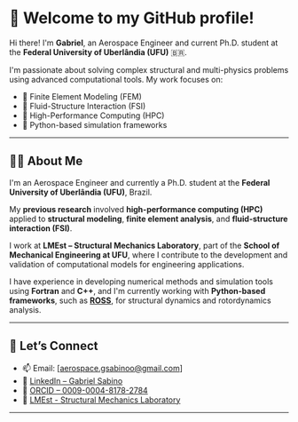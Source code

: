 # 👋 Welcome to my GitHub profile!

Hi there! I'm **Gabriel**, an Aerospace Engineer and current Ph.D. student at the **Federal University of Uberlândia (UFU)** 🇧🇷.

I'm passionate about solving complex structural and multi-physics problems using advanced computational tools. My work focuses on:

- 🧠 Finite Element Modeling (FEM)  
- 🌊 Fluid-Structure Interaction (FSI)  
- 🚀 High-Performance Computing (HPC)  
- 🐍 Python-based simulation frameworks

---

## 👨‍🔬 About Me

I'm an Aerospace Engineer and currently a Ph.D. student at the **Federal University of Uberlândia (UFU)**, Brazil.

My **previous research** involved **high-performance computing (HPC)** applied to **structural modeling**, **finite element analysis**, and **fluid-structure interaction (FSI)**.

I work at **LMEst – Structural Mechanics Laboratory**, part of the **School of Mechanical Engineering at UFU**, where I contribute to the development and validation of computational models for engineering applications.

I have experience in developing numerical methods and simulation tools using **Fortran** and **C++**, and I'm currently working with **Python-based frameworks**, such as [**ROSS**](https://github.com/petrobras/ross), for structural dynamics and rotordynamics analysis.

---

## 🔗 Let’s Connect

- 📫 Email: [aerospace.gsabinoo@gmail.com]  
- 💼 [LinkedIn – Gabriel Sabino](https://www.linkedin.com/in/gabriel-sabino-02481b192)  
- 🧪 [ORCID – 0009-0004-8178-2784](https://orcid.org/0009-0004-8178-2784)  
- 🧭 [LMEst - Structural Mechanics Laboratory](http://www.mecanica.ufu.br/lmest)

---
